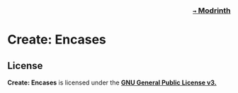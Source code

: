 ### <p align=right>[`→` Modrinth](https://modrinth.com/mod/create-archaic-automata)</p>

# Create: Encases

## License

**Create: Encases** is licensed under the **[GNU General Public License v3.](LICENSE)**
